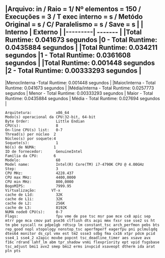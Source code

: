 |Arquivo: in / Raio = 1/ Nº elementos = 150 / Execuções = 3 / T exec interno = s / Metódo Original = s / C/ Paralelismo = s / Save = s |
| Interno | Externo |
|---------| ------- |
|Total Runtime: 0.041673 segundos |0 - Total Runtime: 0.0435884 segundos |
|Total Runtime: 0.034211 segundos |1 - Total Runtime: 0.0361608 segundos |
|Total Runtime: 0.001448 segundos |2 - Total Runtime: 0.00333293 segundos |
-----------------------------------------------------------------------------------
|Menor/interna -Total Runtime: 0.001448 segundos |
|Maior/interna - Total Runtime: 0.041673 segundos |
|Média/interna - Total Runtime: 0.0257773 segundos |
Menor - Total Runtime: 0.00333293 segundos |
Maior - Total Runtime: 0.0435884 segundos |
Média - Total Runtime: 0.027694 segundos |
```<code>
Arquitetura:           x86_64
Modo(s) operacional da CPU:32-bit, 64-bit
Byte Order:            Little Endian
CPU(s):                8
On-line CPU(s) list:   0-7
Thread(s) per núcleo  2
Núcleo(s) por soquete:4
Soquete(s):            1
Nó(s) de NUMA:        1
ID de fornecedor:      GenuineIntel
Família da CPU:       6
Modelo:                60
Model name:            Intel(R) Core(TM) i7-4790K CPU @ 4.00GHz
Step:                  3
CPU MHz:               4228.437
CPU max MHz:           4400,0000
CPU min MHz:           800,0000
BogoMIPS:              7999.95
Virtualização:       VT-x
cache de L1d:          32K
cache de L1i:          32K
cache de L2:           256K
cache de L3:           8192K
NUMA node0 CPU(s):     0-7
Flags:                 fpu vme de pse tsc msr pae mce cx8 apic sep mtrr pge mca cmov pat pse36 clflush dts acpi mmx fxsr sse sse2 ss ht tm pbe syscall nx pdpe1gb rdtscp lm constant_tsc arch_perfmon pebs bts rep_good nopl xtopology nonstop_tsc aperfmperf eagerfpu pni pclmulqdq dtes64 monitor ds_cpl vmx est tm2 ssse3 sdbg fma cx16 xtpr pdcm pcid sse4_1 sse4_2 x2apic movbe popcnt tsc_deadline_timer aes xsave avx f16c rdrand lahf_lm abm tpr_shadow vnmi flexpriority ept vpid fsgsbase tsc_adjust bmi1 avx2 smep bmi2 erms invpcid xsaveopt dtherm ida arat pln pts
